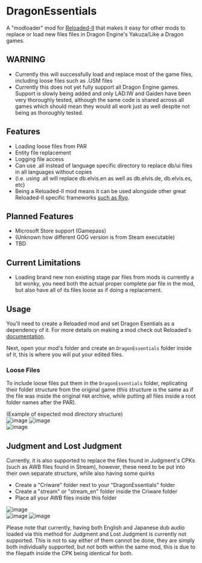 # DragonEssentials
A "modloader" mod for [Reloaded-II](https://reloaded-project.github.io/Reloaded-II/) that makes it easy for other mods to replace or load new files files in Dragon Engine's Yakuza/Like a Dragon games.  

## WARNING  
- Currently this will successfully load and replace most of the game files, including loose files such as .USM files
- Currently this does not yet fully support all Dragon Engine games. Support is slowly being added and only LAD:IW and Gaiden have been very thoroughly tested, although the same code is shared across all games which should mean they would all work just as well despite not being as thoroughly tested.

## Features
- Loading loose files from PAR
- Entity file replacement
- Logging file access
- Can use .all instead of language specific directory to replace db/ui files in all languages without copies
- (i.e. using .all will replace db.elvis.en as well as db.elvis.de, db.elvis.es, etc)
- Being a Reloaded-II mod means it can be used alongside other great Reloaded-II specific frameworks [such as Ryo](https://github.com/T-PoseRatkechi/Ryo).

## Planned Features
- Microsoft Store support (Gamepass)
- (Unknown how different GOG version is from Steam executable)
- TBD

## Current Limitations  
- Loading brand new non existing stage par files from mods is currently a bit wonky, you need both the actual proper complete par file in the mod, but also have all of its files loose as if doing a replacement.


## Usage
You'll need to create a Reloaded mod and set Dragon Esentials as a dependency of it. For more details on making a mod check out Reloaded's [documentation](https://reloaded-project.github.io/Reloaded-II/CreatingMods/).

Next, open your mod's folder and create an `DragonEssentials` folder inside of it, this is where you will put your edited files. 

### Loose Files
To include loose files put them in the `DragonEssentials` folder, replicating their folder structure from the original game (this structure is the same as if the file was inside the original `PAR` archive, while putting all files inside a root folder names after the PAR).

(Example of expected mod directory structure)  
![image](https://github.com/user-attachments/assets/234cc5e9-66e5-4a15-b641-205658a769c4)
![image](https://github.com/user-attachments/assets/0c64ce12-9ae1-485f-b541-7ac4b0018d8d)  
![image](https://github.com/user-attachments/assets/a99ea52c-75f0-4249-a892-10d693258597)


## Judgment and Lost Judgment  
Currently, it is also supported to replace the files found in Judgment's CPKs (such as AWB files found in Stream), however, these need to be put into their own separate structure, while also having some quirks  

- Create a "Criware" folder next to your "DragonEssentials" folder
- Create a "stream" or "stream_en" folder inside the Criware folder
- Place all your AWB files inside this folder

![image](https://github.com/user-attachments/assets/9947f94e-4b78-4077-a921-47860d217e7d)  
![image](https://github.com/user-attachments/assets/c7075de9-4c62-490b-ab0e-afdb1d3cda63)
![image](https://github.com/user-attachments/assets/664dedfd-9f35-428a-a393-96c23d3cc725)


Please note that currently, having both English and Japanese dub audio loaded via this method for Judgment and Lost Judgment is currently not supported. This is not to say either of them cannot be done, they are simply both individually supported, but not both within the same mod, this is due to the filepath inside the CPK being identical for both.

